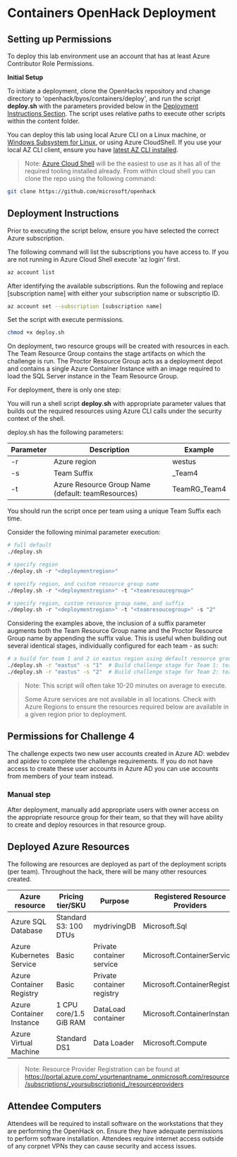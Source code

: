 # Containers OpenHack Deployment

## Setting up Permissions

To deploy this lab environment use an account that has at least Azure Contributor Role Permissions. 

**Initial Setup** 

To initiate a deployment, clone the OpenHacks repository and change directory to 'openhack/byos/containers/deploy', and run the script **deploy.sh** with the parameters provided below in the [Deployment Instructions Section](#deployment-instructions).  The script uses relative paths to execute other scripts within the content folder.

You can deploy this lab using local Azure CLI on a Linux machine, or [Windows Subsystem for Linux](https://docs.microsoft.com/en-us/windows/wsl/install-win10), or using Azure CloudShell. If you use your local AZ CLI client, ensure you have [latest AZ CLI installed](https://docs.microsoft.com/en-us/cli/azure/install-azure-cli?view=azure-cli-latest).  


> Note: [Azure Cloud Shell](https://docs.microsoft.com/azure/cloud-shell/overview) will be the easiest to use as it has all of the required tooling installed already. From within cloud shell you can clone the repo using the following command:

```bash
git clone https://github.com/microsoft/openhack 
```


## Deployment Instructions 

Prior to executing the script below, ensure you have selected the correct Azure subscription. 

The following command will list the subscriptions you have access to. If you are not running in Azure Cloud Shell execute 'az login' first. 

```bash
az account list
```

After identifying the available subscriptions. Run the following and replace [subscription name] with either your subscription name or subscriptio ID.

```bash 
az account set --subscription [subscription name]
```

Set the script with execute permissions.

```bash
chmod +x deploy.sh
```

On deployment, two resource groups will be created with resources in each. The Team Resource Group contains the stage artifacts on which the challenge is run. The Proctor Resource Group acts as a deployment depot and contains a single Azure Container Instance with an image required to load the SQL Server instance in the Team Resource Group.

For deployment, there is only one step: 

You will run a shell script **deploy.sh** with appropriate parameter values that builds out the required resources using Azure CLI calls under the security context of the shell.  

deploy.sh has the following parameters:

| Parameter | Description                                            | Example      |
| --------- | -------------------------------------------------------|------------- |
|  -r       | Azure region                                           | westus       |  
|  -s       | Team Suffix                                            | _Team4       |
|  -t       | Azure Resource Group Name (default: teamResources)     | TeamRG_Team4 |

You should run the script once per team using a unique Team Suffix each time.

Consider the following minimal parameter execution: 

```sh
# full default
./deploy.sh  
```
```sh
# specify region
./deploy.sh -r "<deploymentregion>" 
```

```sh
# specify region, and custom resource group name
./deploy.sh -r "<deploymentregion>" -t "<teamresoucegroup>"
```

```sh
# specify region, custom resource group name, and suffix 
./deploy.sh -r "<deploymentregion>" -t "<teamresoucegroup>" -s "2" 
```


Considering the examples above, the inclusion of a suffix parameter augments both the Team Resource Group name and the Proctor Resource Group name by appending the suffix value.   This is useful when building out several identical stages, individually configured for each team - as such:

```sh
# a build for team 1 and 2 in eastus region using default resource group name
./deploy.sh -r "eastus" -s "1"  # Build challenge stage for Team 1: teamResources1, proctorResources1
./deploy.sh -r "eastus" -s "2"  # Build challenge stage for Team 2: teamResources2, proctorResources2

```

> Note: This script will often take 10-20 minutes on average to execute.  
> 
> Some Azure services are not available in all locations.  Check with Azure Regions to ensure the resources required below are available in a given region prior to deployment.


## Permissions for Challenge 4

The challenge expects two new user accounts created in Azure AD: webdev and apidev to complete the challenge requirements.
If you do not have access to create these user accounts in Azure AD you can use accounts from members of your team instead. 



### Manual step ### 

After deployment, manually add appropriate users with owner access on the appropriate resource group for their team, so that they will have ability to create and deploy resources in that resource group.


## Deployed Azure Resources 

The following are resources are deployed as part of the deployment scripts (per team). Throughout the hack, there will be many other resources created. 


| Azure resource           | Pricing tier/SKU       | Purpose                                 | Registered Resource Providers |
| ------------------------ | ---------------------- | --------------------------------------- | ----------------------------- |
| Azure SQL Database       | Standard S3: 100 DTUs  | mydrivingDB                             | Microsoft.Sql                 |
| Azure Kubernetes Service | Basic                  | Private container service               | Microsoft.ContainerService    |
| Azure Container Registry | Basic                  | Private container registry              | Microsoft.ContainerRegistry   |
| Azure Container Instance | 1 CPU core/1.5 GiB RAM | DataLoad container                      | Microsoft.ContainerInstance   |
| Azure Virtual Machine    | Standard DS1           | Data Loader                             | Microsoft.Compute             |

> Note:  Resource Provider Registration can be found at https://portal.azure.com/_yourtenantname_.onmicrosoft.com/resource/subscriptions/_yoursubscriptionid_/resourceproviders

## Attendee Computers

Attendees will be required to install software on the workstations that they are performing the OpenHack on. 
Ensure they have adequate permissions to perform software installation. 
Attendees require internet access outside of any corpnet VPNs they can cause security and access issues. 
